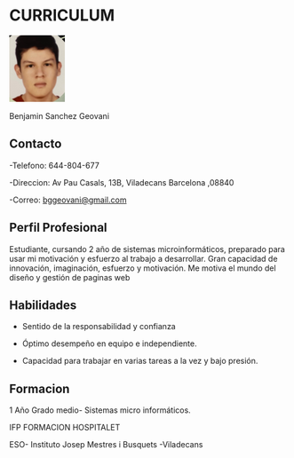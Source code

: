 # CURRICULUM 

<img src="Captura.PNG" width="100" height="120">

Benjamin Sanchez Geovani 

## Contacto
-Telefono: 644-804-677

-Direccion: Av Pau Casals, 13B, Viladecans Barcelona ,08840

-Correo: bggeovani@gmail.com




## Perfil Profesional

Estudiante, cursando 2 año de
sistemas microinformáticos,
preparado para usar mi
motivación y esfuerzo al
trabajo a desarrollar. Gran
capacidad de innovación,
imaginación, esfuerzo y
motivación.
Me motiva el mundo del
diseño y gestión de paginas
web

## Habilidades
* Sentido de la responsabilidad y confianza

* Óptimo desempeño en equipo e independiente.

* Capacidad para trabajar en varias tareas a la vez y bajo
presión.

## Formacion

1 Año Grado medio- Sistemas
micro informáticos.

IFP FORMACION HOSPITALET

ESO- Instituto Josep Mestres i
Busquets -Viladecans
